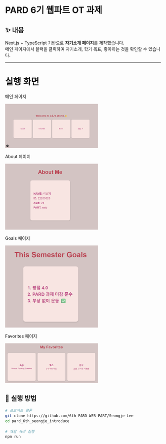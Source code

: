 # PARD 6기 웹파트 OT 과제

## ✨ 내용
Next.js + TypeScript 기반으로 **자기소개 페이지**를 제작했습니다.  
메인 페이지에서 블럭을 클릭하여 자기소개, 학기 목표, 좋아하는 것을 확인할 수 있습니다.  

---

# 실행 화면
메인 페이지 

<img src="./images/index.png" width="300"/>

About 페이지

<img src="./images/about.png" width="300"/>

Goals 페이지

<img src="./images/goals.png" width="300"/>

Favorites 페이지

<img src="./images/favorites.png" width="300"/>

## 🚀 실행 방법
```bash
# 프로젝트 클론
git clone https://github.com/6th-PARD-WEB-PART/Seongje-Lee
cd pard_6th_seongje_introduce

# 개발 서버 실행
npm run 

